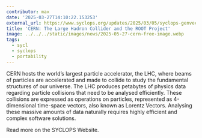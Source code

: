 ```yaml
---
contributor: max
date: '2025-03-27T14:10:22.153253'
external_url: https://www.syclops.org/updates/2025/03/05/syclops-genvector-x
title: 'CERN: The Large Hadron Collider and the ROOT Project'
image: ../../../static/images/news/2025-05-27-cern-free-image.webp
tags:
  - sycl
  - syclops
  - portability
---
```


CERN hosts the world’s largest particle accelerator, the LHC, where beams of particles
are accelerated and made to collide to study the fundamental structures of our universe.
The LHC produces petabytes of physics data regarding particle collisions that need to be
analysed efficiently. These collisions are expressed as operations on particles, represented
as 4-dimensional time-space vectors, also known as Lorentz Vectors. Analysing these
massive amounts of data naturally requires highly efficient and complex software solutions.

Read more on the SYCLOPS Website.
